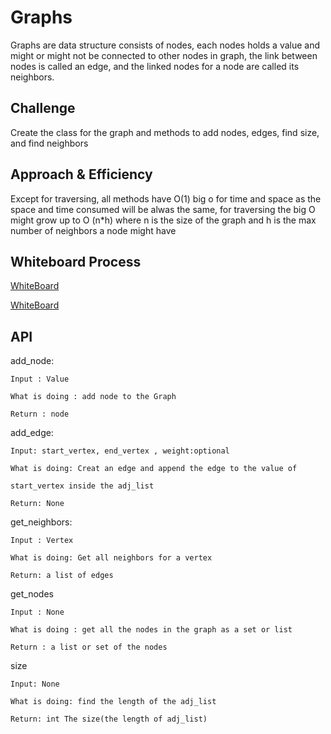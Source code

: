 # Graphs
Graphs are data structure consists of nodes, each nodes holds a value and might or might not be connected to other nodes in graph, the link between nodes is called an edge, and the linked nodes for a node are called its neighbors.

## Challenge
Create the class for the graph and methods to add nodes, edges, find size, and find neighbors

## Approach & Efficiency
Except for traversing, all methods have O(1) big o for time and space as the space and time consumed will be alwas the same, for traversing the big O might grow up to O (n*h) where n is the size of the graph and h is the max number of neighbors a node might have

## Whiteboard Process
[WhiteBoard](https://github.com/feras98nawafleh/data-structures-and-algorithms/blob/main/python/code_challenges/graphs/WhiteBoard.PNG)

[WhiteBoard](https://github.com/feras98nawafleh/data-structures-and-algorithms/blob/main/python/code_challenges/graphs/GraphTripWhiteBoard.png)

## API

add_node:

    Input : Value

    What is doing : add node to the Graph

    Return : node
add_edge:

    Input: start_vertex, end_vertex , weight:optional

    What is doing: Creat an edge and append the edge to the value of

    start_vertex inside the adj_list

    Return: None

get_neighbors:

    Input : Vertex

    What is doing: Get all neighbors for a vertex

    Return: a list of edges

get_nodes

    Input : None

    What is doing : get all the nodes in the graph as a set or list

    Return : a list or set of the nodes

size

    Input: None

    What is doing: find the length of the adj_list

    Return: int The size(the length of adj_list)

